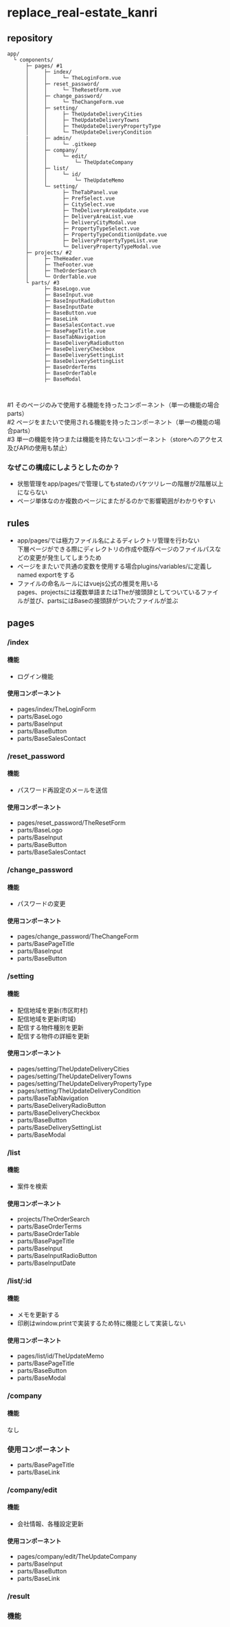 # replace_real-estate_kanri

## repository

```
app/
  └ components/
      ├─ pages/ #1
      │     ├─ index/
      │     │     └─ TheLoginForm.vue
      │     ├─ reset_password/
      │     │     └─ TheResetForm.vue
      │     ├─ change_password/
      │     │     └─ TheChangeForm.vue
      │     ├─ setting/
      │     │     ├─ TheUpdateDeliveryCities
      │     │     ├─ TheUpdateDeliveryTowns
      │     │     ├─ TheUpdateDeliveryPropertyType
      │     │     └─ TheUpdateDeliveryCondition
      |     ├─ admin/
      │     │     └─ .gitkeep
      │     ├─ company/
      │     │     └─ edit/
      │     │         └─ TheUpdateCompany
      │     ├─ list/
      │     │     └─ id/
      │     │         └─ TheUpdateMemo
      │     └─ setting/
      │           ├─ TheTabPanel.vue
      │           ├─ PrefSelect.vue
      │           ├─ CitySelect.vue
      │           ├─ TheDeliveryAreaUpdate.vue
      │           ├─ DeliveryAreaList.vue
      │           ├─ DeliveryCityModal.vue
      │           ├─ PropertyTypeSelect.vue
      │           ├─ PropertyTypeConditionUpdate.vue
      │           ├─ DeliveryPropertyTypeList.vue
      │           └─ DeliveryPropertyTypeModal.vue
      ├─ projects/ #2
      │     ├─ TheHeader.vue
      │     ├─ TheFooter.vue
      │     ├─ TheOrderSearch
      │     └─ OrderTable.vue
      └ parts/ #3
            ├─ BaseLogo.vue
            ├─ BaseInput.vue
            ├─ BaseInputRadioButton
            ├─ BaseInputDate
            ├─ BaseButton.vue
            ├─ BaseLink
            ├─ BaseSalesContact.vue
            ├─ BasePageTitle.vue
            ├─ BaseTabNavigation
            ├─ BaseDeliveryRadioButton
            ├─ BaseDeliveryCheckbox
            ├─ BaseDeliverySettingList
            ├─ BaseDeliverySettingList
            ├─ BaseOrderTerms
            ├─ BaseOrderTable
            ├─ BaseModal
            
            
```

#1 そのページのみで使用する機能を持ったコンポーネント（単一の機能の場合parts）  
#2 ページをまたいで使用される機能を持ったコンポーネント（単一の機能の場合parts）  
#3 単一の機能を持つまたは機能を持たないコンポーネント（storeへのアクセス及びAPIの使用も禁止）

### なぜこの構成にしようとしたのか？
- 状態管理をapp/pages/で管理してもstateのバケツリレーの階層が2階層以上にならない
- ページ単体なのか複数のページにまたがるのかで影響範囲がわかりやすい

## rules
- app/pages/では極力ファイル名によるディレクトリ管理を行わない  
  下層ページができる際にディレクトリの作成や既存ページのファイルパスなどの変更が発生してしまうため
- ページをまたいで共通の変数を使用する場合plugins/variables/に定義しnamed exportをする
- ファイルの命名ルールにはvuejs公式の推奨を用いる  
  pages、projectsには複数単語またはTheが接頭辞としてついているファイルが並び、partsにはBaseの接頭辞がついたファイルが並ぶ

## pages
### /index
#### 機能
- ログイン機能

#### 使用コンポーネント
- pages/index/TheLoginForm
- parts/BaseLogo
- parts/BaseInput
- parts/BaseButton
- parts/BaseSalesContact

### /reset_password
#### 機能
- パスワード再設定のメールを送信

#### 使用コンポーネント
- pages/reset_password/TheResetForm
- parts/BaseLogo
- parts/BaseInput
- parts/BaseButton
- parts/BaseSalesContact

### /change_password
#### 機能
- パスワードの変更

#### 使用コンポーネント
- pages/change_password/TheChangeForm
- parts/BasePageTitle
- parts/BaseInput
- parts/BaseButton

### /setting
#### 機能
- 配信地域を更新(市区町村)
- 配信地域を更新(町域)
- 配信する物件種別を更新
- 配信する物件の詳細を更新

#### 使用コンポーネント
- pages/setting/TheUpdateDeliveryCities
- pages/setting/TheUpdateDeliveryTowns
- pages/setting/TheUpdateDeliveryPropertyType
- pages/setting/TheUpdateDeliveryCondition
- parts/BaseTabNavigation
- parts/BaseDeliveryRadioButton
- parts/BaseDeliveryCheckbox
- parts/BaseButton
- parts/BaseDeliverySettingList
- parts/BaseModal

### /list
#### 機能
- 案件を検索

#### 使用コンポーネント
- projects/TheOrderSearch
- parts/BaseOrderTerms
- parts/BaseOrderTable
- parts/BasePageTitle
- parts/BaseInput
- parts/BaseInputRadioButton
- parts/BaseInputDate

### /list/:id
#### 機能
- メモを更新する
- 印刷はwindow.printで実装するため特に機能として実装しない

#### 使用コンポーネント
- pages/list/id/TheUpdateMemo
- parts/BasePageTitle
- parts/BaseButton
- parts/BaseModal

### /company
#### 機能
なし

### 使用コンポーネント
- parts/BasePageTitle
- parts/BaseLink

### /company/edit
#### 機能
- 会社情報、各種設定更新

#### 使用コンポーネント
- pages/company/edit/TheUpdateCompany
- parts/BaseInput
- parts/BaseButton
- parts/BaseLink

### /result
### 機能



